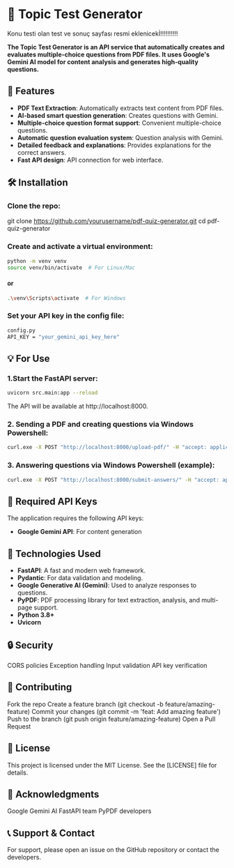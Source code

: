 # 🔑 Topic Test Generator

Konu testi olan test ve sonuç sayfası resmi eklenicekİ!!!!!!!!!!

**The Topic Test Generator is an API service that automatically creates and evaluates multiple-choice questions from PDF files. It uses Google's Gemini AI model for content analysis and generates high-quality questions.**

## 🚀 Features

- **PDF Text Extraction**: Automatically extracts text content from PDF files.
- **AI-based smart question generation**: Creates questions with Gemini.
- **Multiple-choice question format support**: Convenient multiple-choice questions.
- **Automatic question evaluation system**: Question analysis with Gemini.
- **Detailed feedback and explanations**: Provides explanations for the correct answers.
- **Fast API design**: API connection for web interface.

## 🛠️ Installation

### Clone the repo:

git clone https://github.com/yourusername/pdf-quiz-generator.git
cd pdf-quiz-generator

### Create and activate a virtual environment:

```bash
python -m venv venv
source venv/bin/activate  # For Linux/Mac
```

#### or

```bash
.\venv\Scripts\activate  # For Windows
```

### Set your API key in the config file:

```bash
config.py
API_KEY = "your_gemini_api_key_here"
```

## 💡 For Use

### 1.Start the FastAPI server:

```bash
uvicorn src.main:app --reload
```

The API will be available at http://localhost:8000.


### 2. Sending a PDF and creating questions via Windows Powershell:

```bash
curl.exe -X POST "http://localhost:8000/upload-pdf/" -H "accept: application/json" -H "Content-Type: multipart/form-data" -F "file=@PDF_PATH"
```

### 3. Answering questions via Windows Powershell (example):

```bash
curl.exe -X POST "http://localhost:8000/submit-answers/" -H "accept: application/json" -H "Content-Type: application/json" -d '{"answers":{"1":"A","2":"A","3":"A","4":"A","5":"A","6":"A","7":"A","8":"A","9":"A","10":"A"}}'
```

## 🔑 Required API Keys

The application requires the following API keys:

- **Google Gemini API**: For content generation

## 🔧 Technologies Used

- **FastAPI**: A fast and modern web framework.
- **Pydantic**: For data validation and modeling.
- **Google Generative AI (Gemini)**: Used to analyze responses to questions.
- **PyPDF**: PDF processing library for text extraction, analysis, and multi-page support.
- **Python 3.8+**
- **Uvicorn**

## 🔒 Security
CORS policies Exception handling Input validation API key verification

## 🤝 Contributing
Fork the repo Create a feature branch (git checkout -b feature/amazing-feature) Commit your changes (git commit -m 'feat: Add amazing feature') Push to the branch (git push origin feature/amazing-feature) Open a Pull Request

## 📜 License
This project is licensed under the MIT License. See the [LICENSE] file for details.

## 🙏 Acknowledgments
Google Gemini AI FastAPI team PyPDF developers

## 📞 Support & Contact
For support, please open an issue on the GitHub repository or contact the developers.

